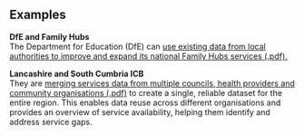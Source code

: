 ## Examples

**DfE and Family Hubs**   
The Department for Education (DfE) can [use existing data from local authorities to improve and expand its national Family Hubs services (.pdf).](/steering/ORUK%20Steering%20Group%2002%20-%20Annex%20A%20-%20DfE%20Family%20Hubs%20presentation.pdf)

**Lancashire and South Cumbria ICB**   
They are [merging services data from multiple councils, health providers and community organisations (.pdf)](/steering/ORUK%20Steering%20Group%2002%20-%20Annex%20B%20-%20Lancs%20and%20South%20Cumbria%20health%20and%20care%20%20presentation.pdf) to create a single, reliable dataset for the entire region. This enables data reuse across different organisations and provides an overview of service availability, helping them identify and address service gaps.

